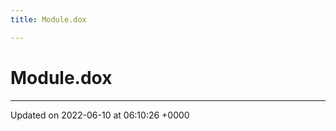```yaml
---
title: Module.dox

---
```


# Module.dox








-------------------------------

Updated on 2022-06-10 at 06:10:26 +0000
